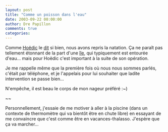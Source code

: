 ```yaml
---
layout: post
title: "Comme un poisson dans l'eau"
date: 2003-09-22 00:00:00
author: Dre Papillon
comments: true
categories: 
---
```



Comme [Hoëdic](http://hoedic.ouvaton.org/) le [dit](http://hoedic.ouvaton.org/blog35.html) si bien, nous avons repris la natation.  Ça ne paraît pas tellement étonnant de la part d'une [île](http://ecohoedic.chez.tiscali.fr/), qui typiquement est entourée d'eau...  mais pour Hoëdic c'est important à la suite de son opération.

Je me rappelle même que la première fois où nous nous sommes parlés, c'était par téléphone, et je l'appelais pour lui souhaiter que ladite intervention se passe bien...

N'empêche, il est beau le corps de mon nageur préféré :~)

~~

Personnellement, j'essaie de me motiver à aller à la piscine (dans un contexte de thermomètre qui va bientôt être en chute libre) en essayant de me convaincre que c'est comme être en vacances-thalasso.  J'espère que ça va marcher...

